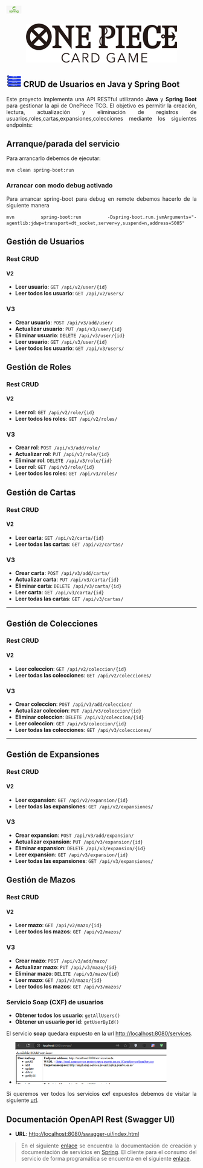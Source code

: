 <div align="justify">

# <img src=images/spring-logo.png width="40">

<div align="center">
   <img src=images/logo.png width="400">
</div>

## <img src=images/crud.png width="40"> CRUD de Usuarios en Java y Spring Boot

Este proyecto implementa una API RESTful utilizando **Java** y **Spring Boot** para gestionar la api de OnePiece TCG. El objetivo es permitir la creación, lectura, actualización y eliminación de registros de usuarios,roles,cartas,expansiones,colecciones mediante los siguientes endpoints:

## Arranque/parada del servicio

Para arrancarlo debemos de ejecutar:

```console
mvn clean spring-boot:run
```

### Arrancar con modo debug activado

Para arrancar spring-boot para debug en remote debemos hacerlo de la siguiente manera

```console
mvn spring-boot:run -Dspring-boot.run.jvmArguments="-agentlib:jdwp=transport=dt_socket,server=y,suspend=n,address=5005"
```

## Gestión de Usuarios

### Rest CRUD

#### V2

- **Leer usuario**: `GET /api/v2/user/{id}`
- **Leer todos los usuario**: `GET /api/v2/users/`

### V3
- **Crear usuario**: `POST /api/v3/add/user/`
- **Actualizar usuario**: `PUT /api/v3/user/{id}`
- **Eliminar usuario**: `DELETE /api/v3/user/{id}`
- **Leer usuario**: `GET /api/v3/user/{id}`
- **Leer todos los usuario**: `GET /api/v3/users/`

## Gestión de Roles

### Rest CRUD

#### V2

- **Leer rol**: `GET /api/v2/role/{id}`
- **Leer todos los roles**: `GET /api/v2/roles/`

### V3
- **Crear rol**: `POST /api/v3/add/role/`
- **Actualizar rol**: `PUT /api/v3/role/{id}`
- **Eliminar rol**: `DELETE /api/v3/role/{id}`
- **Leer rol**: `GET /api/v3/role/{id}`
- **Leer todos los roles**: `GET /api/v3/roles/`

## Gestión de Cartas

### Rest CRUD

#### V2

- **Leer carta**: `GET /api/v2/carta/{id}`
- **Leer todas las cartas**: `GET /api/v2/cartas/`

### V3
- **Crear carta**: `POST /api/v3/add/carta/`
- **Actualizar carta**: `PUT /api/v3/carta/{id}`
- **Eliminar carta**: `DELETE /api/v3/carta/{id}`
- **Leer carta**: `GET /api/v3/carta/{id}`
- **Leer todas las cartas**: `GET /api/v3/cartas/`

---

## Gestión de Colecciones

### Rest CRUD

#### V2

- **Leer coleccion**: `GET /api/v2/coleccion/{id}`
- **Leer todas las colecciones**: `GET /api/v2/colecciones/`

### V3
- **Crear coleccion**: `POST /api/v3/add/coleccion/`
- **Actualizar coleccion**: `PUT /api/v3/coleccion/{id}`
- **Eliminar coleccion**: `DELETE /api/v3/coleccion/{id}`
- **Leer coleccion**: `GET /api/v3/coleccion/{id}`
- **Leer todas las colecciones**: `GET /api/v3/colecciones/`

---

## Gestión de Expansiones

### Rest CRUD

#### V2

- **Leer expansion**: `GET /api/v2/expansion/{id}`
- **Leer todas las expansiones**: `GET /api/v2/expansiones/`

### V3
- **Crear expansion**: `POST /api/v3/add/expansion/`
- **Actualizar expansion**: `PUT /api/v3/expansion/{id}`
- **Eliminar expansion**: `DELETE /api/v3/expansion/{id}`
- **Leer expansion**: `GET /api/v3/expansion/{id}`
- **Leer todas las expansiones**: `GET /api/v3/expansiones/`


## Gestión de Mazos

### Rest CRUD

#### V2

- **Leer mazo**: `GET /api/v2/mazo/{id}`
- **Leer todos los mazos**: `GET /api/v2/mazos/`

### V3
- **Crear mazo**: `POST /api/v3/add/mazo/`
- **Actualizar mazo**: `PUT /api/v3/mazo/{id}`
- **Eliminar mazo**: `DELETE /api/v3/mazo/{id}`
- **Leer mazo**: `GET /api/v3/mazo/{id}`
- **Leer todos los mazos**: `GET /api/v3/mazos/`


### Servicio Soap (CXF) de usuarios

- **Obtener todos los usuario**: `getAllUsers()`
- **Obtener un usuario por id**: `getUserById()`

El servicio **soap** quedara expuesto en la url [http://localhost:8080/services](http://localhost:8080/services).

- <img src=images/services.PNG width="400">

Si queremos ver todos los servicios **cxf** expuestos debemos de visitar la siguiente [url](http://localhost:8080/services).


## Documentación OpenAPI Rest (Swagger UI)

- **URL**: [http://localhost:8080/swagger-ui/index.html](http://localhost:8080/swagger-ui/index.html)

> En el siguiente [enlace](https://github.com/jpexposito/code-learn/tree/main/segundo/pgv/5-red-servicos) se encuentra la documentación de creación y documentación de servicios en [Spring](https://spring.io/). El cliente para el consumo del servicio de forma programática se encuentra en el siguiente [enlace](https://github.com/jpexposito/spring-boot-persistence-h2-client).



</div>